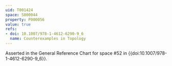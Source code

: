 ```yaml
---
uid: T001424
space: S000044
property: P000056
value: true
refs:
- doi: 10.1007/978-1-4612-6290-9_6
  name: Counterexamples in Topology
---
```


Asserted in the General Reference Chart for space #52 in
{{doi:10.1007/978-1-4612-6290-9_6}}.
